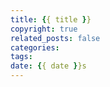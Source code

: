 ```yaml
---
title: {{ title }}
copyright: true
related_posts: false
categories: 
tags: 
date: {{ date }}s
---
```

